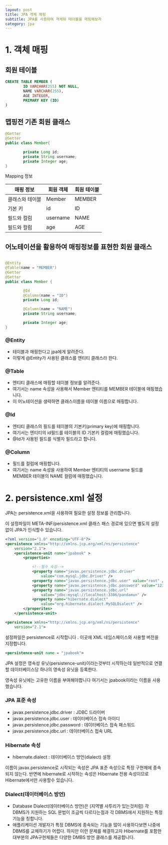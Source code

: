 ```yaml
---
layout: post
title: JPA 객체 매핑
subtitle: JPA를 사용하여 객체와 테이블을 매핑해보자
category: jpa
---
```



# 1. 객체 매핑

## 회원 테이블

```sql
CREATE TABLE MEMBER (
		ID VARCHAR(255) NOT NULL,
		NAME VARCHAR(255),
		AGE INTEGER,
		PRIMARY KEY (ID)
)
```

## 맵핑전 기존 회원 클래스

```java
@Getter
@Setter
public class Member{

		private Long id;
		private String username;
		private Integer age;
}
```

Mapping 정보

| 매핑 정보 | 회원 객체 | 회원 테이블 |
| --- | --- | --- |
| 클래스와 테이블 | Member | MEMBER |
| 기본 키 | id | ID |
| 필드와 컬럼 | username | NAME |
| 필드와 컬럼 | age | AGE |

## 어노테이션을 활용하여 매핑정보를 표현한 회원 클래스

```java

@Entity
@Table(name = "MEMBER")
@Getter
@Setter
public class Member {

		@Id
		@Column(name = "ID")
		private Long id;

		@Column(name = "NAME")
		private String username;

		private Integer age;
}
```

### @Entity

- 테이블과 매핑한다고 jpa에게 알려준다.
- 이렇게 @Entity가 사용된 클래스를 엔티티 클래스라 한다.

### @Table

- 엔티티 클래스에 매핑할 테이블 정보를 알려준다.
- 여기서는 name 속성을 사용해서 Member 엔티티를 MEMBER 테이블에 매핑했습니다.
- 이 어노테이션을 생략하면 클래스이름을 테이블 이름으로 매핑합니다.

### @Id

- 엔티티 클래스의 필드를 테이블의 기본키(primary key)에 매핑합니다.
- 여기서는 엔티티의 id필드를 테이블의 ID 기본키 컬럼에 매핑했습니다.
- @Id가 사용된 필드를 식별자 필드라고 합니다.

### @Column

- 필드를 컬럼에 매핑합니다.
- 여기서는 name 속성을 사용하여 Member 엔티티의 username 필드를 MEMBER 테이블의 NAME 컬럼에 매핑했습니다.

# 2. persistence.xml 설정

JPA는 persistence.xml을 사용하여 필요한 설정 정보를 관리합니다.

이 설정파일이 META-INF/persistence.xml 클래스 패스 경로에 있으면 별도의 설정없이 JPA가 인식할수 있습니다.

```xml
<?xml version="1.0" encoding="UTF-8"?>
<persistence xmlns="http://xmlns.jcp.org/xml/ns/persistence"
	version="2.1">
	<persistence-unit name="jpabook" >
		<properties>

			<!--필수 속성-->
			<property name="javax.persistence.jdbc.driver"
				value="com.mysql.jdbc.Driver" />
			<property name="javax.persistence.jdbc.user" value="root" />
			<property name="javax.persistence.jdbc.password" value="12341234" />
			<property name="javax.persistence.jdbc.url"
				value="jdbc:mysql://localhost:3306/pandamun" />
			<property name="hibernate.dialect"
				value="org.hibernate.dialect.MySQLDialect" />			
		</properites>
	</persistence-unit>
```

```xml
<persistence xmlns="http://xmlns.jcp.org/xml/ns/persistence"
	version="2.1">
```

설정파일은 persistence로 시작합니다 . 이곳에 XML 네임스페이스와 사용할 버전을 지정합니다.

```xml
<persistence-unit name = "jpabook">
```

JPA 설정은 영속성 유닛(persistence-unit)이라는것부터 시작하는데 일반적으로 연결할 데이터베이스당 하나의 영속성 유닛을 등록한다.

영속성 유닛에는 고유한 이름을 부여해야합니다 여기서는 jpabook이라는 이름을 사용했습니다.

### JPA 표준 속성

- javax.persistence.jdbc.driver : JDBC 드라이버
- javax.persistence.jdbc.user : 데이터베이스 접속 아이디
- javax.persistence.jdbc.password : 데이터베이스 접속 패스워드
- javax.persistence.jdbc.url : 데이터베이스 접속 URL

### Hibernate 속성

- hibernate.dialect : 데이터베이스 방언(dialect) 설정

이름이 javax.persistence로 시작되는 속성은 JPA 표준 속성으로 특정 구현체에 종속되지 않는다. 반면에 hibernate로 시작하는 속성은 Hibernate 전용 속성이므로 Hibernate에서만 사용할수 있습니다.

### Dialect(데이터베이스 방언)

- Database Dialect(데이터베이스 방언)은 (지역별 사투리가 있는것처럼) 각 DBMS가 지원하는 SQL 문법이 조금씩 다르다는점과 각 DBMS에서 지원하는 특정 기능을 칭합니다.
- 애플리케이션 개발자가 특정 DBMS에 종속되는 기능을 많이 사용하다보면 나중에 DBMS를 교체하기가 어렵다. 하지만 이런 문제를 해결하고자 Hibernate를 포함한 대부분의 JPA구현체들은 다양한 DMBS 방언 클래스를 제공합니다.
